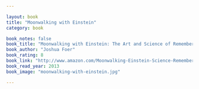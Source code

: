 ```yaml
---

layout: book
title: "Moonwalking with Einstein"
category: book

book_notes: false
book_title: "Moonwalking with Einstein: The Art and Science of Remembering Everything"
book_author: "Joshua Foer"
book_rating: 8
book_link: "http://www.amazon.com/Moonwalking-Einstein-Science-Remembering-Everything-ebook/dp/B004H4XI5O/"
book_read_year: 2013
book_image: "moonwalking-with-einstein.jpg"

---
```

